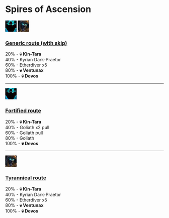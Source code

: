 # Spires of Ascension

![Fortified](../__media/fortified.png) ![Tyrannical](../__media/tyrannical.png)

### [Generic route (with skip)](https://raw.githubusercontent.com/holicron/Routes/main/Spires%20of%20Ascension/Spires%20of%20Ascension%20-%20Generic.txt)

20% - **💀 Kin-Tara**\
40% - Kyrian Dark-Praetor\
60% - Etherdiver x5\
80% - **💀 Ventunax**\
100% - **💀 Devos**

---


![Fortified](../__media/fortified.png)
### [Fortified route](https://raw.githubusercontent.com/holicron/Routes/main/Spires%20of%20Ascension/Spires%20of%20Ascension%20-%20Fortified.txt)

20% - **💀 Kin-Tara**\
40% - Goliath x2 pull\
60% - Goliath pull\
80% - Goliath\
100% - **💀 Devos**

---

![Tyrannical](../__media/tyrannical.png)

### [Tyrannical route](https://raw.githubusercontent.com/holicron/Routes/main/Spires%20of%20Ascension/Spires%20of%20Ascension%20-%20Tyrannical.txt)


20% - **💀 Kin-Tara**\
40% - Kyrian Dark-Praetor\
60% - Etherdiver x5\
80% - **💀 Ventunax**\
100% - **💀 Devos**